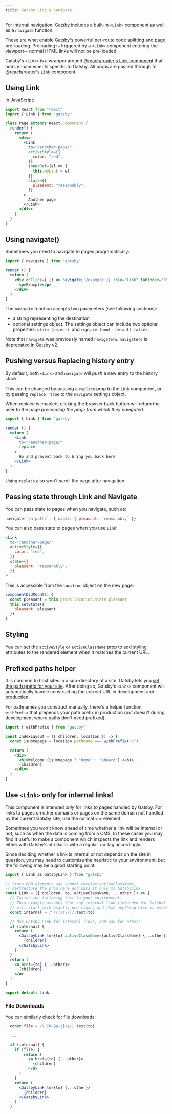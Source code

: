 ```yaml
---
title: Gatsby Link & navigate
---
```


For internal navigation, Gatsby includes a built-in `<Link>` component as well as a `navigate` function.

These are what enable Gatsby's powerful per-route code splitting and page pre-loading. Preloading is triggered by a `<Link>` component entering the viewport-- normal HTML links will not be pre-loaded.

Gatsby's `<Link>` is a wrapper around [@reach/router's Link component](https://reach.tech/router/api/Link) that adds enhancements specific to Gatsby. All props are passed through to @reach/router's `Link` component.

## Using Link

In JavaScript:

```jsx
import React from "react"
import { Link } from "gatsby"

class Page extends React.Component {
  render() {
    return (
      <div>
        <Link
          to="/another-page/"
          activeStyle={{
            color: "red",
          }}
          innerRef={el => {
            this.myLink = el
          }}
          state={{
            pleasant: "reasonably",
          }}
        >
          Another page
        </Link>
      </div>
    )
  }
}
```

## Using navigate()
Sometimes you need to navigate to pages programatically:

```jsx
import { navigate } from "gatsby"

render () {
  return (
    <div onClick={ () => navigate('/example')} role="link" tabIndex="0" onKeyUp={this.handleKeyUp}>
      <p>Example</p>
    </div>
  )
}
```

The `navigate` function accepts two parameters (see following sections):
 * a string representing the destination
 * optional settings object. The settings object can include two optional properties: `state (object)`, and `replace (bool, default false)`.

Note that `navigate` was previously named `navigateTo`. `navigateTo` is deprecated in Gatsby v2.

## Pushing versus Replacing history entry
By default, both `<Link>` and `navigate` will _push_ a new entry to the history stack.

This can be changed by passing a `replace` prop to the Link component, or by passing `replace: true` to the `navigate` settings object. 

When replace is enabled, clicking the browser back button will return the user to the page _preceeding the page from which they navigated_.

```jsx
import { Link } from 'gatsby'

render () {
  return (
    <Link
      to="/another-page/"
      replace
    >
      Go and prevent back to bring you back here
    </Link>
  )
}
```

Using `replace` also won't scroll the page after navigation.

## Passing state through Link and Navigate

You can pass state to pages when you navigate, such as:

```javascript
navigate(`/a-path/`, { state: { pleasant: `reasonably` }}
```

You can also pass state to pages when you use `Link`:

```jsx
<Link
  to="/another-page/"
  activeStyle={{
    color: "red",
  }}
  state={{
    pleasant: "reasonably",
  }}
>
```

This is accessible from the `location` object on the new page:

```javascript
componentDidMount() {
  const pleasant = this.props.location.state.pleasant
  this.setState({
    pleasant: pleasant
  })
}
```
## Styling
You can set the `activeStyle` or `activeClassName` prop to add styling
attributes to the rendered element when it matches the current URL.

## Prefixed paths helper

It is common to host sites in a sub-directory of a site. Gatsby lets you [set
the path prefix for your site](/docs/path-prefix/). After doing so, Gatsby's `<Link>` component will automatically handle constructing the correct URL in development and production.

For pathnames you construct manually, there's a helper function, `withPrefix` that prepends your path prefix in production (but doesn't during development where paths don't need prefixed).

```jsx
import { withPrefix } from "gatsby"

const IndexLayout = ({ children, location }) => {
  const isHomepage = location.pathname === withPrefix("/")

  return (
    <div>
      <h1>Welcome {isHomepage ? "home" : "aboard"}!</h1>
      {children}
    </div>
  )
}
```

## Use `<Link>` only for internal links!

This component is intended _only_ for links to pages handled by Gatsby. For links to pages on other domains or pages on the same domain not handled by the current Gatsby site, use the normal `<a>` element.

Sometimes you won't know ahead of time whether a link will be internal or not,
such as when the data is coming from a CMS.
In these cases you may find it useful to make a component which inspects the
link and renders either with Gatsby's `<Link>` or with a regular `<a>` tag
accordingly.

Since deciding whether a link is internal or not depends on the site in
question, you may need to customize the heuristic to your environment, but the
following may be a good starting point:

```jsx
import { Link as GatsbyLink } from "gatsby"

// Since DOM elements <a> cannot receive activeClassName,
// destructure the prop here and pass it only to GatsbyLink
const Link = ({ children, to, activeClassName, ...other }) => {
  // Tailor the following test to your environment.
  // This example assumes that any internal link (intended for Gatsby)
  // will start with exactly one slash, and that anything else is external.
  const internal = /^\/(?!\/)/.test(to)

  // Use Gatsby Link for internal links, and <a> for others
  if (internal) {
    return (
      <GatsbyLink to={to} activeClassName={activeClassName} {...other}>
        {children}
      </GatsbyLink>
    )
  }
  return (
    <a href={to} {...other}>
      {children}
    </a>
  )
}

export default Link
```

### File Downloads

You can similarly check for file downloads:

```jsx
  const file = /\.[0-9a-z]+$/i.test(to)

  ...

  if (internal) {
    if (file) {
        return (
          <a href={to} {...other}>
            {children}
          </a>
      )
    }
    return (
      <GatsbyLink to={to} {...other}>
        {children}
      </GatsbyLink>
    )
  }
```
